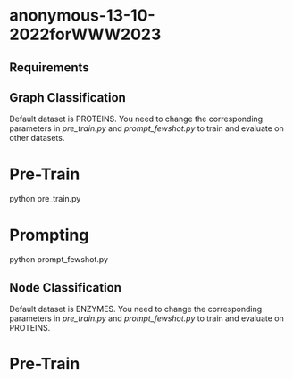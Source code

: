 # anonymous-13-10-2022forWWW2023

## Requirements


## Graph Classification

Default dataset is PROTEINS. You need to change the corresponding parameters in *pre_train.py* and *prompt_fewshot.py* to train and evaluate on other datasets.
# Pre-Train
python pre_train.py 

# Prompting
python prompt_fewshot.py

## Node Classification
Default dataset is ENZYMES. You need to change the corresponding parameters in *pre_train.py* and *prompt_fewshot.py* to train and evaluate on PROTEINS.
# Pre-Train

